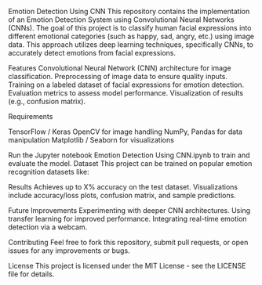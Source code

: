 Emotion Detection Using CNN
This repository contains the implementation of an Emotion Detection System using Convolutional Neural Networks (CNNs). The goal of this project is to classify human facial expressions into different emotional categories (such as happy, sad, angry, etc.) using image data. This approach utilizes deep learning techniques, specifically CNNs, to accurately detect emotions from facial expressions.

Features
Convolutional Neural Network (CNN) architecture for image classification.
Preprocessing of image data to ensure quality inputs.
Training on a labeled dataset of facial expressions for emotion detection.
Evaluation metrics to assess model performance.
Visualization of results (e.g., confusion matrix).

Requirements

TensorFlow / Keras
OpenCV for image handling
NumPy, Pandas for data manipulation
Matplotlib / Seaborn for visualizations

Run the Jupyter notebook Emotion Detection Using CNN.ipynb to train and evaluate the model.
Dataset
This project can be trained on popular emotion recognition datasets like:

Results
Achieves up to X% accuracy on the test dataset.
Visualizations include accuracy/loss plots, confusion matrix, and sample predictions.

Future Improvements
Experimenting with deeper CNN architectures.
Using transfer learning for improved performance.
Integrating real-time emotion detection via a webcam.

Contributing
Feel free to fork this repository, submit pull requests, or open issues for any improvements or bugs.

License
This project is licensed under the MIT License - see the LICENSE file for details.

